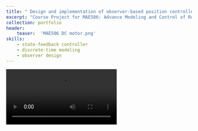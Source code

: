 ```yaml
---
title: " Design and implementation of observer-based position controller for DC motor"
excerpt: "Course Project for MAE506: Advance Modeling and Control of Robots (Prof. Zhe Xu)"
collection: portfolio
header:
    teaser:  'MAE506 DC motor.png'
skills:
    - state-feedback controller
    - discrete-time modeling
    - observer design
---
```



<video src="/images/MAE506 Project Presentation.mp4" controls="controls" style="max-width: 730px;">
</video>






